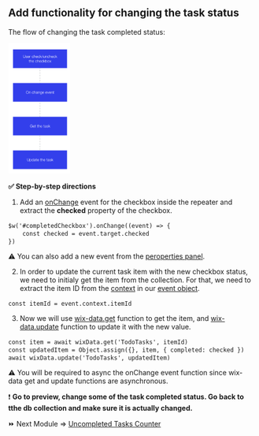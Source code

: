 ## Add functionality for changing the task status

The flow of changing the task completed status:

<p padding="40px"><img src="assets/change-task-status-flow.png" alt="Change Task Status Flow" width="25%" height="25%"></p>

**:white_check_mark: Step-by-step directions**

1. Add an [onChange](https://www.wix.com/corvid/reference/$w.Checkbox.html#onChange) event for the checkbox inside the repeater and extract the **checked** property of the checkbox.

```
$w('#completedCheckbox').onChange((event) => {
	const checked = event.target.checked
})
```

:warning: You can also add a new event from the [peroperties panel](https://support.wix.com/en/article/corvid-working-with-the-properties-panel).

2. In order to update the current task item with the new checkbox status, we need to initialy get the item from the collection. For that, we need to extract the item ID from the [context](https://www.wix.com/corvid/reference/$w.Event.html#context) in our [event object](https://www.wix.com/corvid/reference/$w.Event.html).

```
const itemId = event.context.itemId
```

3. Now we will use [wix-data.get](https://www.wix.com/corvid/reference/wix-data.html#get) function to get the item, and [wix-data.update](https://www.wix.com/corvid/reference/wix-data.html#update) function to update it with the new value.

```
const item = await wixData.get('TodoTasks', itemId)
const updatedItem = Object.assign({}, item, { completed: checked })
await wixData.update('TodoTasks', updatedItem)
```

:warning: You will be required to async the onChange event function since wix-data get and update functions are asynchronous.

:exclamation: **Go to preview, change some of the task completed status. Go back to tthe db collection and make sure it is actually changed.**

:fast_forward: Next Module => [Uncompleted Tasks Counter](UNCOMPLETED_TASK_COUNTER.md)
